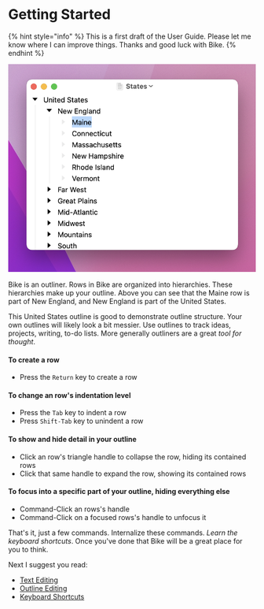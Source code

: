 # Getting Started

{% hint style="info" %}
This is a first draft of the User Guide. Please let me know where I can improve things. Thanks and good luck with Bike.
{% endhint %}

![This is Bike](.gitbook/assets/bike.png)

Bike is an outliner. Rows in Bike are organized into hierarchies. These hierarchies make up your outline. Above you can see that the Maine row is part of New England, and New England is part of the United States.

This United States outline is good to demonstrate outline structure. Your own outlines will likely look a bit messier. Use outlines to track ideas, projects, writing, to-do lists. More generally outliners are a great _tool for thought_.

#### To create a row

* Press the `Return` key to create a row

#### To change an row's indentation level

* Press the `Tab` key to indent a row
* Press `Shift-Tab` key to unindent a row

#### To show and hide detail in your outline

* Click an row's triangle handle to collapse the row, hiding its contained rows
* Click that same handle to expand the row, showing its contained rows

#### To focus into a specific part of your outline, hiding everything else

* Command-Click an rows's handle
* Command-Click on a focused rows's handle to unfocus it

That's it, just a few commands. Internalize these commands. _Learn the keyboard shortcuts_. Once you've done that Bike will be a great place for you to think.

Next I suggest you read:

* [Text Editing](using-bike/text-editing.md)
* [Outline Editing](using-bike/outline-editing.md)
* [Keyboard Shortcuts](keyboard-shortcuts.md)
